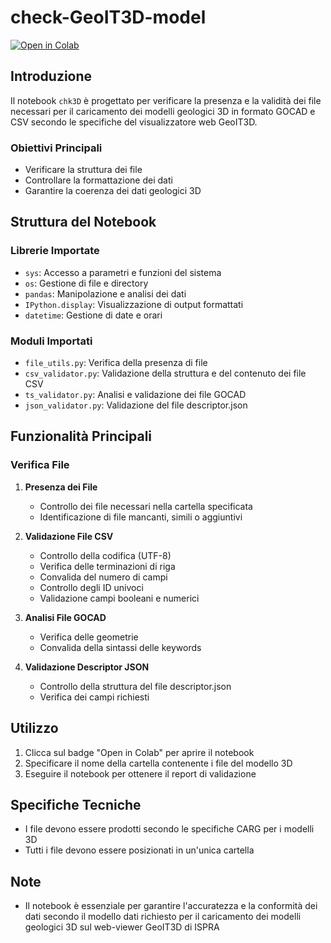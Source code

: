 # check-GeoIT3D-model

[![Open in Colab](https://colab.research.google.com/assets/colab-badge.svg)](https://colab.research.google.com/github/BaterHub/check-GeoIT3D-model/blob/main/chk_3D.ipynb)

## Introduzione

Il notebook `chk3D` è progettato per verificare la presenza e la validità dei file necessari per il caricamento dei modelli geologici 3D in formato GOCAD e CSV secondo le specifiche del visualizzatore web GeoIT3D.

### Obiettivi Principali

- Verificare la struttura dei file
- Controllare la formattazione dei dati
- Garantire la coerenza dei dati geologici 3D

## Struttura del Notebook

### Librerie Importate

- `sys`: Accesso a parametri e funzioni del sistema
- `os`: Gestione di file e directory
- `pandas`: Manipolazione e analisi dei dati
- `IPython.display`: Visualizzazione di output formattati
- `datetime`: Gestione di date e orari

### Moduli Importati

- `file_utils.py`: Verifica della presenza di file
- `csv_validator.py`: Validazione della struttura e del contenuto dei file CSV
- `ts_validator.py`: Analisi e validazione dei file GOCAD
- `json_validator.py`: Validazione del file descriptor.json

## Funzionalità Principali

### Verifica File

1. **Presenza dei File**
   - Controllo dei file necessari nella cartella specificata
   - Identificazione di file mancanti, simili o aggiuntivi

2. **Validazione File CSV**
   - Controllo della codifica (UTF-8)
   - Verifica delle terminazioni di riga
   - Convalida del numero di campi
   - Controllo degli ID univoci
   - Validazione campi booleani e numerici

3. **Analisi File GOCAD**
   - Verifica delle geometrie
   - Convalida della sintassi delle keywords

4. **Validazione Descriptor JSON**
   - Controllo della struttura del file descriptor.json
   - Verifica dei campi richiesti

## Utilizzo

1. Clicca sul badge "Open in Colab" per aprire il notebook
2. Specificare il nome della cartella contenente i file del modello 3D
3. Eseguire il notebook per ottenere il report di validazione

## Specifiche Tecniche

- I file devono essere prodotti secondo le specifiche CARG per i modelli 3D
- Tutti i file devono essere posizionati in un'unica cartella

## Note

- Il notebook è essenziale per garantire l'accuratezza e la conformità dei dati secondo il modello dati richiesto per il caricamento dei modelli geologici 3D sul web-viewer GeoIT3D di ISPRA